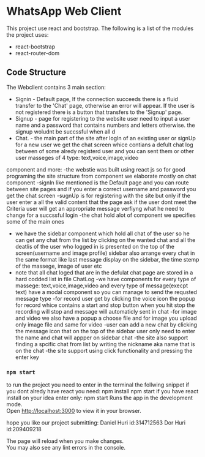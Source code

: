 # WhatsApp Web Client

This project use react and bootstrap.
The following is a list of the modules the project uses:
- react-bootstrap
- react-router-dom

## Code Structure

The Webclient contains 3 main section:
- Signin - Default page, If the connection succeeds there is a fluid transfer to the 'Chat' page, otherwise an error will appear. If the user is not registered there is a button that transfers to the 'Signup' page.
- Signup - page for registering to the website user need to input a user name and a password that contains numbers and letters otherwise. the signup woludnt be succssful when all d
- Chat. - the main part of the site after logIn of an existing user or signUp for a new user we get the chat screen whice contians a defult chat log between of some alredy registerd user and you can sent them or other user masseges of 4 type: text,voice,image,video

component and more:
-the webstie was built using react js so for good programing the site structure from component we elaborate mostly on chat component
-signIn like mentioned is the Default page and you can route between site pages and if you enter a correct username and password you get the chat screen
-sugnUp is for registering with the site but only if the user enter a all the valid content that the page ask if the user dont meet the Criteria
user will get an appropriate message verfiyng what he need to change for a succssful login
-the chat hold alot of component we specifies some of the main ones
- we have the sidebar component which hold all chat of the user so he can get any chat from the list by clicking on the wanted chat and all the deatlis of the user who logged in is presented on the top of the screen(username and image profile) sidebar also arrange every chat in the same format like last message display on the sidebar, the time stemp of the massege, image of user etc
- note that all chat loged that are in the defulat chat page are stored in a hard codded list in file ChatLog
-we have components for every type of massege: text,voice,image,video and every type of message(execpt text) have a modal component so you can
manage to send the requsted message type
-for record user get by clicking the voice icon the popup for record whice contains a start and stop button when you hit stop the recording will stop and message will automaticly sent in chat
-for image and video we also have a popup a choose file and for image you upload only image file and same for video
-user can add a new chat by clicking the message icon that on the top of the sidebar user only need to enter the name and chat will appper on sidebar chat
-the site also support finding a spcific chat from list by writing the nickname aka name that is on the chat
-the site support using click functionality and pressing the enter key

### `npm start`
to run the project you need to enter in the terminal the follwing snippet
if you dont alredy have react you need:
npm install
npm start
if you have react install on your idea enter only:
npm start
Runs the app in the development mode.\
Open [http://localhost:3000](http://localhost:3000) to view it in your browser.

hope you like our project
submitting:
Daniel Huri
id:314712563
Dor Huri
id:209409218

The page will reload when you make changes.\
You may also see any lint errors in the console.

